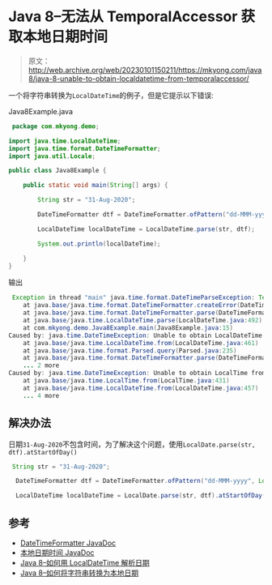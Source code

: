 # Java 8–无法从 TemporalAccessor 获取本地日期时间

> 原文：<http://web.archive.org/web/20230101150211/https://mkyong.com/java8/java-8-unable-to-obtain-localdatetime-from-temporalaccessor/>

一个将字符串转换为`LocalDateTime`的例子，但是它提示以下错误:

Java8Example.java

```java
 package com.mkyong.demo;

import java.time.LocalDateTime;
import java.time.format.DateTimeFormatter;
import java.util.Locale;

public class Java8Example {

    public static void main(String[] args) {

        String str = "31-Aug-2020";

        DateTimeFormatter dtf = DateTimeFormatter.ofPattern("dd-MMM-yyyy", Locale.US);

        LocalDateTime localDateTime = LocalDateTime.parse(str, dtf);

        System.out.println(localDateTime);

    }
} 
```

输出

```java
 Exception in thread "main" java.time.format.DateTimeParseException: Text '31-Aug-2020' could not be parsed: Unable to obtain LocalDateTime from TemporalAccessor: {},ISO resolved to 2020-08-31 of type java.time.format.Parsed
	at java.base/java.time.format.DateTimeFormatter.createError(DateTimeFormatter.java:2017)
	at java.base/java.time.format.DateTimeFormatter.parse(DateTimeFormatter.java:1952)
	at java.base/java.time.LocalDateTime.parse(LocalDateTime.java:492)
	at com.mkyong.demo.Java8Example.main(Java8Example.java:15)
Caused by: java.time.DateTimeException: Unable to obtain LocalDateTime from TemporalAccessor: {},ISO resolved to 2020-08-31 of type java.time.format.Parsed
	at java.base/java.time.LocalDateTime.from(LocalDateTime.java:461)
	at java.base/java.time.format.Parsed.query(Parsed.java:235)
	at java.base/java.time.format.DateTimeFormatter.parse(DateTimeFormatter.java:1948)
	... 2 more
Caused by: java.time.DateTimeException: Unable to obtain LocalTime from TemporalAccessor: {},ISO resolved to 2020-08-31 of type java.time.format.Parsed
	at java.base/java.time.LocalTime.from(LocalTime.java:431)
	at java.base/java.time.LocalDateTime.from(LocalDateTime.java:457)
	... 4 more 
```

## 解决办法

日期`31-Aug-2020`不包含时间，为了解决这个问题，使用`LocalDate.parse(str, dtf).atStartOfDay()`

```java
 String str = "31-Aug-2020";

  DateTimeFormatter dtf = DateTimeFormatter.ofPattern("dd-MMM-yyyy", Locale.US);

  LocalDateTime localDateTime = LocalDate.parse(str, dtf).atStartOfDay(); 
```

## 参考

*   [DateTimeFormatter JavaDoc](http://web.archive.org/web/20221207132857/https://docs.oracle.com/javase/8/docs/api/java/time/format/DateTimeFormatter.html#patterns)
*   [本地日期时间 JavaDoc](http://web.archive.org/web/20221207132857/https://docs.oracle.com/javase/8/docs/api/java/time/LocalDateTime.html)
*   [Java 8–如何用 LocalDateTime 解析日期](/web/20221207132857/https://mkyong.com/java8/java-8-how-to-parse-date-with-localdatetime/)
*   [Java 8–如何将字符串转换为本地日期](/web/20221207132857/https://mkyong.com/java8/java-8-how-to-convert-string-to-localdate/)

<input type="hidden" id="mkyong-current-postId" value="15372">